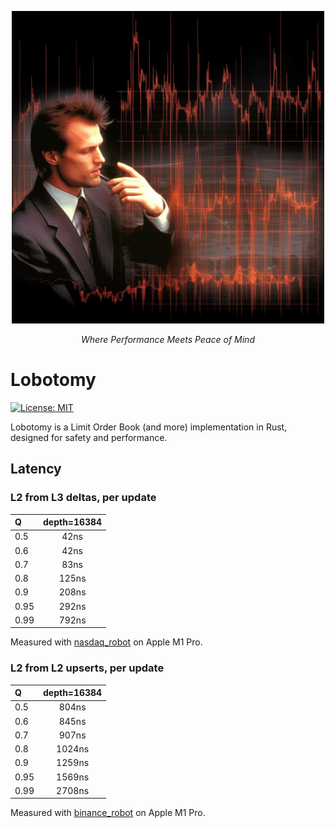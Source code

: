 <p align="center">
  <img src="assets/logo.png" alt="Lobotomy" width=500>
</p>

<p align="center">
    <i>Where Performance Meets Peace of Mind</i>
</p>

# Lobotomy
[![License: MIT](https://img.shields.io/badge/License-MIT-yellow.svg)](https://opensource.org/licenses/MIT)



Lobotomy is a Limit Order Book (and more) implementation in Rust, designed for safety and performance.

## Latency
### L2 from L3 deltas, per update
| Q              | depth=16384 |
| :------------- | :-----: |
| 0.5            |   42ns  |
| 0.6            |   42ns  |
| 0.7            |   83ns  |
| 0.8            |   125ns |
| 0.9            |   208ns |
| 0.95           |   292ns |
| 0.99           |   792ns |


Measured with [nasdaq_robot](src/app/nasdaq_robot.rs) on Apple M1 Pro.

### L2 from L2 upserts, per update
| Q              | depth=16384 |
| :------------- | :-----: |
| 0.5            |   804ns  |
| 0.6            |   845ns  |
| 0.7            |   907ns  |
| 0.8            |   1024ns  |
| 0.9            |   1259ns  |
| 0.95           |   1569ns  |
| 0.99           |   2708ns |


Measured with [binance_robot](src/app/binance_robot.rs) on Apple M1 Pro.
